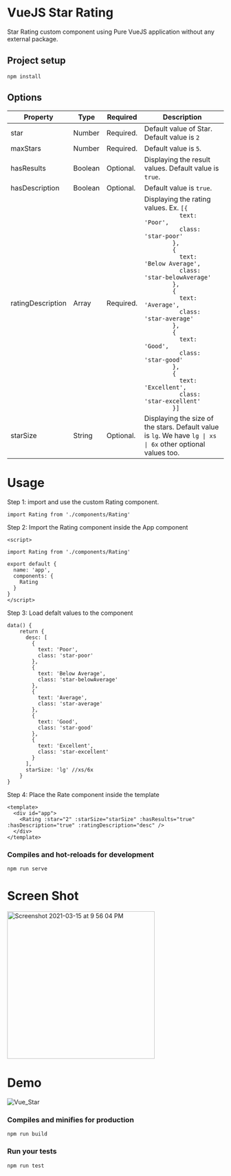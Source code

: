 # VueJS Star Rating
Star Rating custom component using Pure VueJS application without any external package.

## Project setup
```
npm install
```

## Options
 
 <table>
<thead>
<tr>
<th>Property</th>
<th>Type</th>
<th>Required</th>
<th>Description</th>
</tr>
</thead>
<tbody>
<tr>
<td>star</td>
<td>Number</td>
<td>Required.</td>
<td>Default value of Star. Default value is <code>2</code></td>
</tr>
<tr>
<td>maxStars</td>
<td>Number</td>
<td>Required.</td>
<td>Default value is <code>5</code>.</td>
</tr>
<tr>
<td>hasResults</td>
<td>Boolean</td>
<td>Optional.</td>
<td>Displaying the result values. Default value is <code>true</code>.</td>
</tr>
<tr>
<td>hasDescription</td>
<td>Boolean</td>
<td>Optional.</td>
<td>Default value is <code>true</code>.</td>
</tr>
<tr>
<td>ratingDescription</td>
<td>Array</td>
<td>Required.</td>
<td>Displaying the rating values. Ex. <code>[{
          text: 'Poor',
          class: 'star-poor'
        },
        {
          text: 'Below Average',
          class: 'star-belowAverage'
        },
        {
          text: 'Average',
          class: 'star-average'
        },
        {
          text: 'Good',
          class: 'star-good'
        },
        {
          text: 'Excellent',
          class: 'star-excellent'
        }]</code></td>
</tr>
<tr>
<td>starSize</td>
<td>String</td>
<td>Optional.</td>
<td>Displaying the size of the stars. Default value is <code>lg</code>. We have <code>lg | xs | 6x</code> other optional values too.</td>
</tr>
<tr>
</tbody>
</table>

# Usage

Step 1: import and use the custom Rating component.

```
import Rating from './components/Rating'
```
Step 2: Import the Rating component inside the App component
```
<script>

import Rating from './components/Rating'

export default {
  name: 'app',
  components: {
    Rating
  }
}
</script>
```
Step 3: Load defalt values to the component
```
data() {
    return {
      desc: [
        {
          text: 'Poor',
          class: 'star-poor'
        },
        {
          text: 'Below Average',
          class: 'star-belowAverage'
        },
        {
          text: 'Average',
          class: 'star-average'
        },
        {
          text: 'Good',
          class: 'star-good'
        },
        {
          text: 'Excellent',
          class: 'star-excellent'
        }
      ],
      starSize: 'lg' //xs/6x
    }
}
```

Step 4: Place the Rate component inside the template
```
<template>
  <div id="app">
    <Rating :star="2" :starSize="starSize" :hasResults="true" :hasDescription="true" :ratingDescription="desc" />
  </div>
</template>
```




### Compiles and hot-reloads for development
```
npm run serve
```

# Screen Shot
<img width="343" alt="Screenshot 2021-03-15 at 9 56 04 PM" src="https://user-images.githubusercontent.com/3702438/111186769-5aa39700-85d9-11eb-9708-e68fda77524d.png">


# Demo
![Vue_Star](https://user-images.githubusercontent.com/3702438/111186905-7b6bec80-85d9-11eb-9b53-a11aaf422c5b.gif)

### Compiles and minifies for production
```
npm run build
```

### Run your tests
```
npm run test
```
